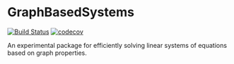 # GraphBasedSystems
[![Build Status](https://github.com/janbruedigam/GraphBasedSystems.jl/workflows/CI/badge.svg)](https://github.com/janbruedigam/GraphBasedSystems.jl/actions?query=workflow%3ACI)
[![codecov](https://codecov.io/gh/janbruedigam/GraphBasedSystems.jl/branch/master/graph/badge.svg)](https://codecov.io/gh/janbruedigam/GraphBasedSystems.jl)

An experimental package for efficiently solving linear systems of equations based on graph properties.
